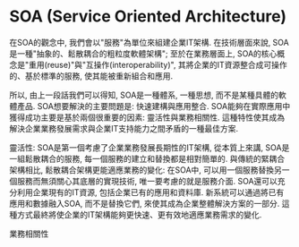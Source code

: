 # SOA \(Service Oriented Architecture\)

在SOA的觀念中, 我們會以"服務"為單位來組建企業IT架構. 在技術層面來說, SOA是一種"抽象的、鬆散耦合的粗粒度軟體架構"; 至於在業務層面上, SOA的核心概念是"重用\(reuse\)"與"互操作\(interoperability\)", 其將企業的IT資源整合成可操作的、基於標準的服務, 使其能被重新組合和應用.

所以, 由上一段話我們可以得知, SOA是一種體系, 一種思想, 而不是某種具體的軟體產品. SOA想要解決的主要問題是: 快速建構與應用整合. SOA能夠在實際應用中獲得成功主要是基於兩個很重要的因素: 靈活性與業務相關性. 這種特性使其成為解決企業業務發展需求與企業IT支持能力之間矛盾的一種最佳方案.

靈活性: SOA是第一個考慮了企業業務發展長期性的IT架構, 從本質上來講, SOA是一組鬆散耦合的服務, 每一個服務的建立和替換都是相對簡單的. 與傳統的緊耦合架構相比, 鬆散耦合架構更能適應業務的變化: 在SOA中, 可以用一個服務替換另一個服務而無須關心其底層的實現技術, 唯一要考慮的就是服務介面. SOA還可以充分利用企業現有的IT資源, 包括企業已有的應用和資料庫. 新系統可以通過將已有應用和數據融入SOA, 而不是替換它們, 來使其成為企業整體解決方案的一部分. 這種方式最終將使企業的IT架構能夠更快速、更有效地適應業務需求的變化.

業務相關性

